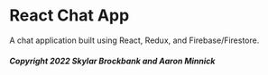 # React Chat App

A chat application built using React, Redux, and Firebase/Firestore.

##### Copyright 2022 Skylar Brockbank and Aaron Minnick